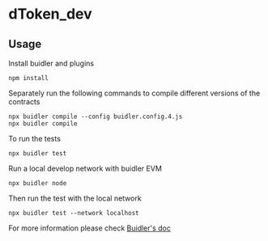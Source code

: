 # dToken_dev

## Usage

Install buidler and plugins
```
npm install
```

Separately run the following commands to compile different versions of the contracts
```
npx buidler compile --config buidler.config.4.js
npx buidler compile
```

To run the tests

```
npx buidler test
```

Run a local develop network with buidler EVM
```
npx buidler node
```
Then run the test with the local network
```
npx buidler test --network localhost
```

For more information please check [Buidler's doc](https://buidler.dev/getting-started)

